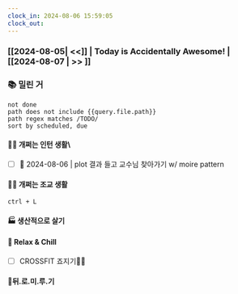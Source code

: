 ```yaml
---
clock_in: 2024-08-06 15:59:05
clock_out: 
---
```

### [[2024-08-05| <<]] | **Today is Accidentally Awesome!** | [[2024-08-07 | >> ]]

### 📚 밀린 거
```tasks
not done 
path does not include {{query.file.path}}
path regex matches /TODO/
sort by scheduled, due
```

#### 🤦‍♂️ 개쩌는 인턴 생활\
- [ ] 📅 2024-08-06 | plot 결과 들고 교수님 찾아가기 w/ moire pattern

#### 👨‍🏫 개쩌는 조교 생활
`ctrl + L`

#### 🏭 생산적으로 살기

#### 🍻 Relax & Chill 
- [ ] CROSSFIT 죠지기🏋️‍♀️


#### 💨뒤.로.미.루.기
